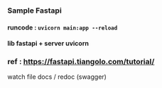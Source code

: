 ### Sample Fastapi

#### runcode : `uvicorn main:app --reload`  

#### lib fastapi +  server uvicorn

### ref : https://fastapi.tiangolo.com/tutorial/

watch file docs / redoc (swagger)